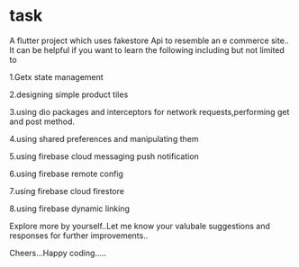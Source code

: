 # task

A flutter project which uses fakestore Api to resemble an e commerce site..
It can be helpful if you want to learn the following including but not limited to

1.Getx state management

2.designing simple product tiles

3.using dio packages and interceptors for network requests,performing get and post method.

4.using shared preferences and manipulating them

5.using firebase cloud messaging push notification

6.using firebase remote config

7.using firebase cloud firestore

8.using firebase dynamic linking

Explore more by yourself..Let me know your valubale suggestions and responses for further improvements..


Cheers...Happy coding.....
